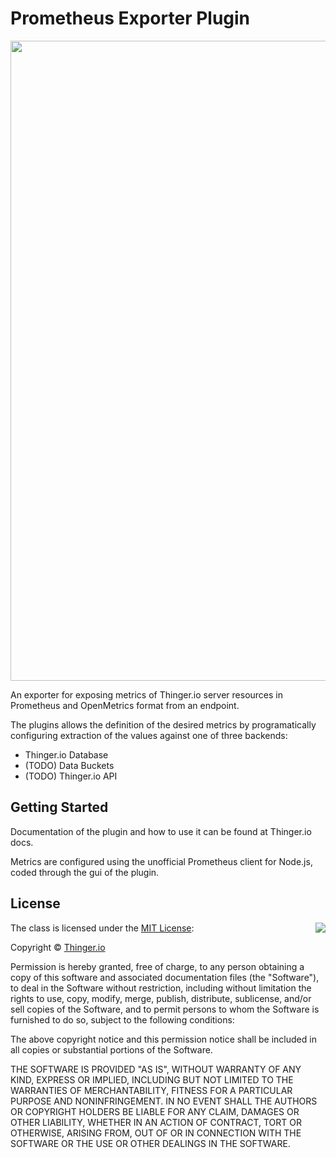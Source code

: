 # Prometheus Exporter Plugin

<!-- TODO: Prometheus and Thinger logo -->

<img src="https://raw.githubusercontent.com/thinger-io/plugins/main/prometheus-exporter/images/prometheus-exporter.png" width="1024px">

An exporter for exposing metrics of Thinger.io server resources in Prometheus and OpenMetrics format from an endpoint.

The plugins allows the definition of the desired metrics by programatically configuring extraction of the values against one of three backends:
- Thinger.io Database
- (TODO) Data Buckets
- (TODO) Thinger.io API

## Getting Started

Documentation of the plugin and how to use it can be found at Thinger.io docs. <!-- TODO -->

Metrics are configured using the unofficial Prometheus client for Node.js, coded through the gui of the plugin.

## License

<img align="right" src="https://opensource.org/trademarks/opensource/OSI-Approved-License-100x137.png">

The class is licensed under the [MIT License](http://opensource.org/licenses/MIT):

Copyright &copy; [Thinger.io](http://thinger.io)

Permission is hereby granted, free of charge, to any person obtaining a copy of this software and associated documentation files (the "Software"), to deal in the Software without restriction, including without limitation the rights to use, copy, modify, merge, publish, distribute, sublicense, and/or sell copies of the Software, and to permit persons to whom the Software is furnished to do so, subject to the following conditions:

The above copyright notice and this permission notice shall be included in all copies or substantial portions of the Software.

THE SOFTWARE IS PROVIDED "AS IS", WITHOUT WARRANTY OF ANY KIND, EXPRESS OR IMPLIED, INCLUDING BUT NOT LIMITED TO THE WARRANTIES OF MERCHANTABILITY, FITNESS FOR A PARTICULAR PURPOSE AND NONINFRINGEMENT. IN NO EVENT SHALL THE AUTHORS OR COPYRIGHT HOLDERS BE LIABLE FOR ANY CLAIM, DAMAGES OR OTHER LIABILITY, WHETHER IN AN ACTION OF CONTRACT, TORT OR OTHERWISE, ARISING FROM, OUT OF OR IN CONNECTION WITH THE SOFTWARE OR THE USE OR OTHER DEALINGS IN THE SOFTWARE.

